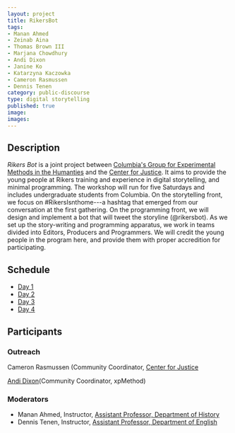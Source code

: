 ```yaml
---
layout: project
title: RikersBot
tags:
- Manan Ahmed
- Zeinab Aina
- Thomas Brown III
- Marjana Chowdhury
- Andi Dixon
- Janine Ko
- Katarzyna Kaczowka
- Cameron Rasmussen
- Dennis Tenen
category: public-discourse
type: digital storytelling
published: true
image:
images:
---
```


## Description

*Rikers Bot* is a joint project between [Columbia's Group for Experimental
Methods in the Humanties](http://xpmethod.plaintext.in/) and the [Center for
Justice](http://centerforjustice.columbia.edu/). It aims to provide the young
people at Rikers training and experience in digital storytelling, and minimal
programming. The workshop will run for five Saturdays and includes
undergraduate students from Columbia. On the storytelling front, we focus on
#RikersIsnthome---a hashtag that emerged from our conversation at the first
gathering. On the programming front, we will design and implement a bot that
will tweet the storyline (@rikersbot). As we set up the story-writing and
programming apparatus, we work in teams divided into Editors, Producers and
Programmers. We will credit the young people in the program here, and provide
them with proper accredition for participating.


## Schedule

- [Day 1](https://github.com/xpmethod/rikersbot/blob/master/day-1.md)
- [Day 2](https://github.com/xpmethod/rikersbot/blob/master/day-2.md)
- [Day 3](https://github.com/xpmethod/rikersbot/blob/master/day-3.md)
- [Day 4](https://github.com/xpmethod/rikersbot/blob/master/day-4.md)

## Participants

### Outreach

Cameron Rasmussen (Community Coordinator, [Center for Justice](http://centerforjustice.columbia.edu/)

[Andi Dixon](https://twitter.com/thesignalis)(Community Coordinator, xpMethod)

### Moderators

* Manan Ahmed, Instructor, [Assistant Professor, Department of History](http://history.columbia.edu/faculty/Ahmed.html)
* Dennis Tenen, Instructor, [Assistant Professor, Department of English](http://english.columbia.edu/people/profile/453)
